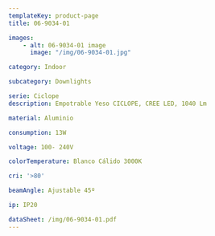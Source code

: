```yaml
---
templateKey: product-page
title: 06-9034-01

images:
    - alt: 06-9034-01 image
      image: "/img/06-9034-01.jpg"

category: Indoor

subcategory: Downlights

serie: Ciclope
description: Empotrable Yeso CICLOPE, CREE LED, 1040 Lm

material: Aluminio

consumption: 13W

voltage: 100- 240V

colorTemperature: Blanco Cálido 3000K

cri: '>80'

beamAngle: Ajustable 45º

ip: IP20

dataSheet: /img/06-9034-01.pdf
---
```



